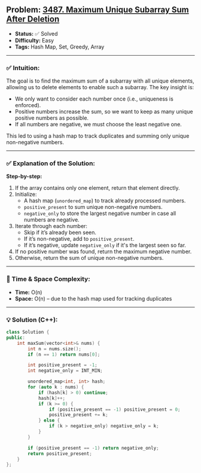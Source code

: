 ## Problem: [3487. Maximum Unique Subarray Sum After Deletion](https://leetcode.com/problems/maximum-unique-subarray-sum-after-deletion/description/?envType=daily-question&envId=2025-07-25)

- **Status:** ✅ Solved  
- **Difficulty:** Easy  
- **Tags:** Hash Map, Set, Greedy, Array

---

### ✅ Intuition:
The goal is to find the maximum sum of a subarray with all unique elements, allowing us to delete elements to enable such a subarray. The key insight is:
- We only want to consider each number once (i.e., uniqueness is enforced).
- Positive numbers increase the sum, so we want to keep as many unique positive numbers as possible.
- If all numbers are negative, we must choose the least negative one.

This led to using a hash map to track duplicates and summing only unique non-negative numbers.

---

### ✅ Explanation of the Solution:
**Step-by-step:**
1. If the array contains only one element, return that element directly.
2. Initialize:
   - A hash map (`unordered_map`) to track already processed numbers.
   - `positive_present` to sum unique non-negative numbers.
   - `negative_only` to store the largest negative number in case all numbers are negative.
3. Iterate through each number:
   - Skip if it’s already been seen.
   - If it’s non-negative, add to `positive_present`.
   - If it’s negative, update `negative_only` if it's the largest seen so far.
4. If no positive number was found, return the maximum negative number.
5. Otherwise, return the sum of unique non-negative numbers.

---

### 🧠 Time & Space Complexity:
- **Time:** O(n)  
- **Space:** O(n) – due to the hash map used for tracking duplicates

---

### 💡 Solution (C++):
```cpp
class Solution {
public:
    int maxSum(vector<int>& nums) {
        int n = nums.size();
        if (n == 1) return nums[0];

        int positive_present = -1;
        int negative_only = INT_MIN;

        unordered_map<int, int> hash;
        for (auto k : nums) {
            if (hash[k] > 0) continue;
            hash[k]++;
            if (k >= 0) {
                if (positive_present == -1) positive_present = 0;
                positive_present += k;
            } else {
                if (k > negative_only) negative_only = k;
            }
        }

        if (positive_present == -1) return negative_only;
        return positive_present;
    }
};
